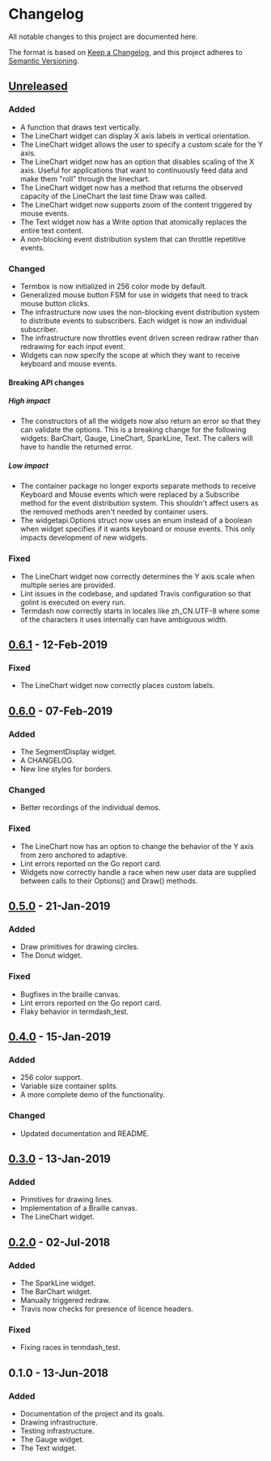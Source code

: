 # Changelog

All notable changes to this project are documented here.

The format is based on [Keep a Changelog](https://keepachangelog.com/en/1.0.0/),
and this project adheres to [Semantic Versioning](https://semver.org/spec/v2.0.0.html).

## [Unreleased]

### Added

- A function that draws text vertically.
- The LineChart widget can display X axis labels in vertical orientation.
- The LineChart widget allows the user to specify a custom scale for the Y
  axis.
- The LineChart widget now has an option that disables scaling of the X axis.
  Useful for applications that want to continuously feed data and make them
  "roll" through the linechart.
- The LineChart widget now has a method that returns the observed capacity of
  the LineChart the last time Draw was called.
- The LineChart widget now supports zoom of the content triggered by mouse
  events.
- The Text widget now has a Write option that atomically replaces the entire
  text content.
- A non-blocking event distribution system that can throttle repetitive events.

### Changed

- Termbox is now initialized in 256 color mode by default.
- Generalized mouse button FSM for use in widgets that need to track mouse
  button clicks.
- The infrastructure now uses the non-blocking event distribution system to
  distribute events to subscribers. Each widget is now an individual
  subscriber.
- The infrastructure now throttles event driven screen redraw rather than
  redrawing for each input event.
- Widgets can now specify the scope at which they want to receive keyboard and
  mouse events.

#### Breaking API changes

##### High impact

- The constructors of all the widgets now also return an error so that they
  can validate the options. This is a breaking change for the following
  widgets: BarChart, Gauge, LineChart, SparkLine, Text. The callers will have
  to handle the returned error.

##### Low impact

- The container package no longer exports separate methods to receive Keyboard
  and Mouse events which were replaced by a Subscribe method for the event
  distribution system. This shouldn't affect users as the removed methods
  aren't needed by container users.
- The widgetapi.Options struct now uses an enum instead of a boolean when
  widget specifies if it wants keyboard or mouse events. This only impacts
  development of new widgets.

### Fixed

- The LineChart widget now correctly determines the Y axis scale when multiple
  series are provided.
- Lint issues in the codebase, and updated Travis configuration so that golint
  is executed on every run.
- Termdash now correctly starts in locales like zh_CN.UTF-8 where some of the
  characters it uses internally can have ambiguous width.

## [0.6.1] - 12-Feb-2019

### Fixed

- The LineChart widget now correctly places custom labels.

## [0.6.0] - 07-Feb-2019

### Added

- The SegmentDisplay widget.
- A CHANGELOG.
- New line styles for borders.

### Changed

- Better recordings of the individual demos.

### Fixed

- The LineChart now has an option to change the behavior of the Y axis from
  zero anchored to adaptive.
- Lint errors reported on the Go report card.
- Widgets now correctly handle a race when new user data are supplied between
  calls to their Options() and Draw() methods.

## [0.5.0] - 21-Jan-2019

### Added

- Draw primitives for drawing circles.
- The Donut widget.

### Fixed

- Bugfixes in the braille canvas.
- Lint errors reported on the Go report card.
- Flaky behavior in termdash_test.

## [0.4.0] - 15-Jan-2019

### Added

- 256 color support.
- Variable size container splits.
- A more complete demo of the functionality.

### Changed

- Updated documentation and README.

## [0.3.0] - 13-Jan-2019

### Added

- Primitives for drawing lines.
- Implementation of a Braille canvas.
- The LineChart widget.

## [0.2.0] - 02-Jul-2018

### Added

- The SparkLine widget.
- The BarChart widget.
- Manually triggered redraw.
- Travis now checks for presence of licence headers.

### Fixed

- Fixing races in termdash_test.

## 0.1.0 - 13-Jun-2018

### Added

- Documentation of the project and its goals.
- Drawing infrastructure.
- Testing infrastructure.
- The Gauge widget.
- The Text widget.

[Unreleased]: https://github.com/mum4k/termdash/compare/v0.6.1...devel
[0.6.1]: https://github.com/mum4k/termdash/compare/v0.6.0...v0.6.1
[0.6.0]: https://github.com/mum4k/termdash/compare/v0.5.0...v0.6.0
[0.5.0]: https://github.com/mum4k/termdash/compare/v0.4.0...v0.5.0
[0.4.0]: https://github.com/mum4k/termdash/compare/v0.3.0...v0.4.0
[0.3.0]: https://github.com/mum4k/termdash/compare/v0.2.0...v0.3.0
[0.2.0]: https://github.com/mum4k/termdash/compare/v0.1.0...v0.2.0
